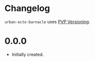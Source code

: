 # Changelog

`urban-octo-barnacle` uses [PVP Versioning][1].


0.0.0
=====

* Initially created.

[1]: https://pvp.haskell.org